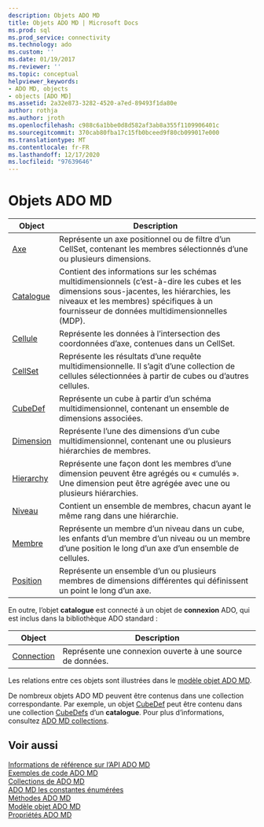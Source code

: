 ```yaml
---
description: Objets ADO MD
title: Objets ADO MD | Microsoft Docs
ms.prod: sql
ms.prod_service: connectivity
ms.technology: ado
ms.custom: ''
ms.date: 01/19/2017
ms.reviewer: ''
ms.topic: conceptual
helpviewer_keywords:
- ADO MD, objects
- objects [ADO MD]
ms.assetid: 2a32e873-3282-4520-a7ed-89493f1da80e
author: rothja
ms.author: jroth
ms.openlocfilehash: c988c6a1bbe0d8d582af3ab8a355f1109906401c
ms.sourcegitcommit: 370cab80fba17c15fb0bceed9f80cb099017e000
ms.translationtype: MT
ms.contentlocale: fr-FR
ms.lasthandoff: 12/17/2020
ms.locfileid: "97639646"
---
```

# <a name="ado-md-objects"></a>Objets ADO MD

|Object|Description|  
|-|-|  
|[Axe](./axis-object-ado-md.md)|Représente un axe positionnel ou de filtre d’un CellSet, contenant les membres sélectionnés d’une ou plusieurs dimensions.|  
|[Catalogue](./catalog-object-ado-md.md)|Contient des informations sur les schémas multidimensionnels (c’est-à-dire les cubes et les dimensions sous-jacentes, les hiérarchies, les niveaux et les membres) spécifiques à un fournisseur de données multidimensionnelles (MDP).|  
|[Cellule](./cell-object-ado-md.md)|Représente les données à l’intersection des coordonnées d’axe, contenues dans un CellSet.|  
|[CellSet](./cellset-object-ado-md.md)|Représente les résultats d’une requête multidimensionnelle. Il s’agit d’une collection de cellules sélectionnées à partir de cubes ou d’autres cellules.|  
|[CubeDef](./cubedef-object-ado-md.md)|Représente un cube à partir d’un schéma multidimensionnel, contenant un ensemble de dimensions associées.|  
|[Dimension](./dimension-object-ado-md.md)|Représente l’une des dimensions d’un cube multidimensionnel, contenant une ou plusieurs hiérarchies de membres.|  
|[Hierarchy](./hierarchy-object-ado-md.md)|Représente une façon dont les membres d’une dimension peuvent être agrégés ou « cumulés ». Une dimension peut être agrégée avec une ou plusieurs hiérarchies.|  
|[Niveau](./level-object-ado-md.md)|Contient un ensemble de membres, chacun ayant le même rang dans une hiérarchie.|  
|[Membre](./member-object-ado-md.md)|Représente un membre d’un niveau dans un cube, les enfants d’un membre d’un niveau ou un membre d’une position le long d’un axe d’un ensemble de cellules.|  
|[Position](./position-object-ado-md.md)|Représente un ensemble d’un ou plusieurs membres de dimensions différentes qui définissent un point le long d’un axe.|  
  
 En outre, l’objet **catalogue** est connecté à un objet de **connexion** ADO, qui est inclus dans la bibliothèque ADO standard :  
  
|Object|Description|  
|------------|-----------------|  
|[Connection](../ado-api/connection-object-ado.md)|Représente une connexion ouverte à une source de données.|  
  
 Les relations entre ces objets sont illustrées dans le [modèle objet ADO MD](./ado-md-object-model.md).  
  
 De nombreux objets ADO MD peuvent être contenus dans une collection correspondante. Par exemple, un objet [CubeDef](./cubedef-object-ado-md.md) peut être contenu dans une collection [CubeDefs](./cubedefs-collection-ado-md.md) d’un **catalogue**. Pour plus d’informations, consultez [ADO MD collections](./ado-md-collections.md).  
  
## <a name="see-also"></a>Voir aussi  
 [Informations de référence sur l’API ADO MD](./ado-md-object-model.md)   
 [Exemples de code ADO MD](./ado-md-code-examples.md)   
 [Collections de ADO MD](./ado-md-collections.md)   
 [ADO MD les constantes énumérées](./ado-md-enumerated-constants.md)   
 [Méthodes ADO MD](./ado-md-methods.md)   
 [Modèle objet ADO MD](./ado-md-object-model.md)   
 [Propriétés ADO MD](./ado-md-properties.md)